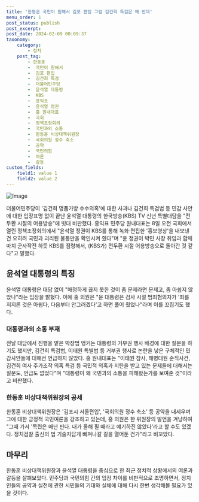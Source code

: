 ```yaml
---
title: '한동훈 국민이 원해서 김포 편입 그럼 김건희 특검은 왜 반대'
menu_order: 1
post_status: publish
post_excerpt: 
post_date: 2024-02-09 00:09:37
taxonomy:
    category:
        - 정치
    post_tag:
        - 한동훈
        -  국민이 원해서
        -  김포 편입
        -  김건희 특검
        -  더불어민주당
        -  윤석열 대통령
        -  KBS
        -  홍익표
        -  윤석열 정권
        -  홍 원내대표
        -  국회
        -  정책조정회의
        -  국민과의 소통
        -  한동훈 비상대책위원장
        -  국회의원 정수 축소
        -  공약
        -  국민의힘
        -  여론
        -  갈등
custom_fields:
    field1: value 1
    field2: value 2
---
```


![Image](https://imgnews.pstatic.net/image/002/2024/02/08/0002319010_001_20240208170200992.jpg?type=w647)

더불어민주당이 '김건희 명품가방 수수의혹'에 대한 사과나 김건희 특검법 등 민감 사안에 대한 입장표명 없이 끝난 윤석열 대통령의 한국방송(KBS) TV 신년 특별대담을 "전두환 시절의 어용방송"에 빗대 비판했다. 홍익표 민주당 원내대표는 8일 오전 국회에서 열린 정책조정회의에서 "윤석열 정권이 KBS를 통해 녹화·편집한 '홍보영상'을 내보낸 건 오히려 국민과 괴리된 불통만을 확인시켜 줬다"며 "윤 정권이 박민 사장 취임과 함께 마치 군사작전 하듯 KBS를 점령해서, (KBS가) 전두환 시절 어용방송으로 돌아간 것 같다"고 말했다.
## 윤석열 대통령의 특징
윤석열 대통령은 대답 없이 "매정하게 끊지 못한 것이 좀 문제라면 문제고, 좀 아쉽지 않았나"라는 입장을 밝혔다. 이에 홍 의원은 "윤 대통령은 검사 시절 범죄혐의자가 '죄를 저지른 것은 아쉽다, 다음부터 안그러겠다'고 하면 풀어 줬었나"라며 이를 꼬집기도 했다.
### 대통령과의 소통 부재
전날 대담에서 진행을 맡은 박장범 앵커는 대통령의 거부권 행사 배경에 대한 질문을 하기도 했지만, 김건희 특검법, 이태원 특별법 등 거부권 행사로 논란을 낳은 구체적인 민감사안들에 대해선 언급하지 않았다. 홍 원내대표는 "이태원 참사, 해병대원 순직사건, 김건희 여사 주가조작 의혹 특검 등 국민적 의혹과 지탄을 받고 있는 문제들에 대해서는 질문도, 언급도 없었다"며 "대통령이 왜 국민과의 소통을 피해왔는가를 보여준 것"이라고 비판했다.
### 한동훈 비상대책위원장의 공세
한동훈 비상대책위원장은 '김포시 서울편입', '국회의원 정수 축소' 등 공약을 내세우며 그에 대한 긍정적 국민여론을 강조하고 있는데, 홍 의원은 한 위원장의 발언을 겨냥하여 "그때 가서 '목련은 매년 핀다. 내가 올해 필 때라고 얘기하진 않았다'라고 할 수도 있겠다. 정치검찰 출신의 법 기술자답게 빠져나갈 길을 열어둔 건가"라고 비꼬았다.
## 마무리
한동훈 비상대책위원장과 윤석열 대통령을 중심으로 한 최근 정치적 상황에서의 여론과 갈등을 살펴보았다. 민주당과 국민의힘 간의 입장 차이를 비판적으로 조명하면서, 정치인들의 공약과 실천에 관한 시민들의 기대와 실체에 대해 다시 한번 생각해볼 필요가 있을 것이다.
